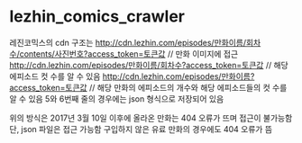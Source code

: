 # lezhin_comics_crawler

레진코믹스의 cdn 구조는
http://cdn.lezhin.com/episodes/만화이름/회차수/contents/사진번호?access_token=토큰값 // 만화 이미지에 접근
http://cdn.lezhin.com/episodes/만화이름/회차수?access_token=토큰값 // 해당 에피소드 컷 수를 알 수 있음
http://cdn.lezhin.com/episodes/만화이름?access_token=토큰값 // 해당 만화의 에피소드의 개수와 해당 에피소드들의 컷 수를 알 수 있음
5와 6번째 줄의 경우에는 json 형식으로 저장되어 있음

위의 방식은 2017년 3월 10일 이후에 올라온 만화는 404 오류가 뜨며 접근이 불가능함
단, json 파일은 접근 가능함
구입하지 않은 유료 만화의 경우에도 404 오류가 뜸
